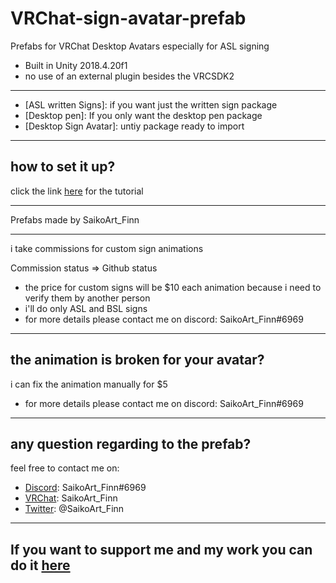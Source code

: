 # VRChat-sign-avatar-prefab
Prefabs for VRChat Desktop Avatars especially for ASL signing
* Built in Unity 2018.4.20f1
* no use of an external plugin besides the VRCSDK2
-------------
* [ASL written Signs]: if you want just the written sign package
* [Desktop pen]: If you only want the desktop pen package
* [Desktop Sign Avatar]: untiy package ready to import
-------------
## how to set it up?
click the link [here](https://youtube.com) for the tutorial

-------------
Prefabs made by SaikoArt_Finn

-------------
i take commissions for custom sign animations

Commission status => Github status

* the price for custom signs will be $10 each animation
because i need to verify them by another person
* i'll do only ASL and BSL signs
* for more details please contact me on discord: SaikoArt_Finn#6969
-------------
## the animation is broken for your avatar? 
i can fix the animation manually for $5 
* for more details please contact me on discord: SaikoArt_Finn#6969
-------------
## any question regarding to the prefab? 
feel free to contact me on:
* [Discord](https://discordapp.com/): SaikoArt_Finn#6969 
* [VRChat](https://vrchat.com/home/user/usr_81414e36-16d7-4b83-b24e-d1fa176de3ed): SaikoArt_Finn 
* [Twitter](https://twitter.com/SaikoArt_Finn): @SaikoArt_Finn 
-------------
## If you want to support me and my work you can do it [here](https://www.tipeeestream.com/finn-saikoart/donation)

